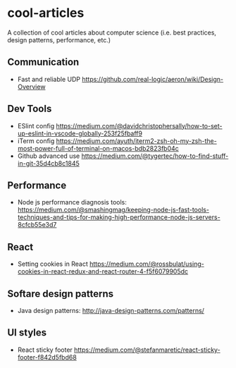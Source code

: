 # cool-articles
A collection of cool articles about computer science (i.e. best practices, design patterns, performance, etc.)

## Communication
- Fast and reliable UDP https://github.com/real-logic/aeron/wiki/Design-Overview

## Dev Tools
- ESlint config https://medium.com/@davidchristophersally/how-to-set-up-eslint-in-vscode-globally-253f25fbaff9
- iTerm config https://medium.com/ayuth/iterm2-zsh-oh-my-zsh-the-most-power-full-of-terminal-on-macos-bdb2823fb04c
- Github advanced use https://medium.com/@tygertec/how-to-find-stuff-in-git-35d4cb8c1845

## Performance
- Node js performance diagnosis tools: https://medium.com/@smashingmag/keeping-node-js-fast-tools-techniques-and-tips-for-making-high-performance-node-js-servers-8cfcb55e3d7

## React
- Setting cookies in React https://medium.com/@rossbulat/using-cookies-in-react-redux-and-react-router-4-f5f6079905dc

## Softare design patterns
- Java design patterns: http://java-design-patterns.com/patterns/

## UI styles
- React sticky footer https://medium.com/@stefanmaretic/react-sticky-footer-f842d5fbd68
